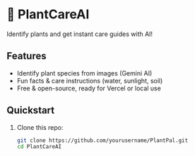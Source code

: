 # 🌱 PlantCareAI

Identify plants and get instant care guides with AI!

## Features
- Identify plant species from images (Gemini AI)
- Fun facts & care instructions (water, sunlight, soil)
- Free & open-source, ready for Vercel or local use

## Quickstart

1. Clone this repo:
   ```sh
   git clone https://github.com/yourusername/PlantPal.git
   cd PlantCareAI
